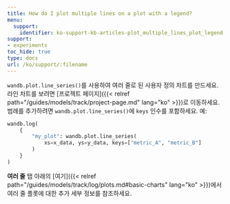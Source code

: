 ```yaml
---
title: How do I plot multiple lines on a plot with a legend?
menu:
  support:
    identifier: ko-support-kb-articles-plot_multiple_lines_plot_legend
support:
- experiments
toc_hide: true
type: docs
url: /ko/support/:filename
---
```


`wandb.plot.line_series()`를 사용하여 여러 줄로 된 사용자 정의 차트를 만드세요. 라인 차트를 보려면 [프로젝트 페이지]({{< relref path="/guides/models/track/project-page.md" lang="ko" >}})로 이동하세요. 범례를 추가하려면 `wandb.plot.line_series()`에 `keys` 인수를 포함하세요. 예:

```python
wandb.log(
    {
        "my_plot": wandb.plot.line_series(
            xs=x_data, ys=y_data, keys=["metric_A", "metric_B"]
        )
    }
)
```

**여러 줄** 탭 아래의 [여기]({{< relref path="/guides/models/track/log/plots.md#basic-charts" lang="ko" >}})에서 여러 줄 플롯에 대한 추가 세부 정보를 참조하세요.
